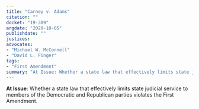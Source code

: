 ```yaml
---
title: "Carney v. Adams"
citation: ""
docket: "19-309"
argdate: "2020-10-05"
publishdate: ""
justices:
advocates:
- "Michael W. McConnell"
- "David L. Finger"
tags:
- "First Amendment"
summary: "At Issue: Whether a state law that effectively limits state judicial service to members of the Democratic and Republican parties violates the First Amendment."
---
```

**At Issue**: Whether a state law that effectively limits state judicial service to members of the Democratic and Republican parties violates the First Amendment.